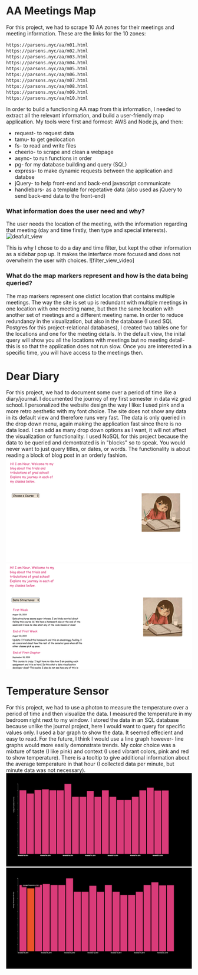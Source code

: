 # AA Meetings Map
For this project, we had to scrape 10 AA zones for their meetings and meeting information. 
These are the links for the 10 zones: 

    https://parsons.nyc/aa/m01.html  
    https://parsons.nyc/aa/m02.html  
    https://parsons.nyc/aa/m03.html  
    https://parsons.nyc/aa/m04.html  
    https://parsons.nyc/aa/m05.html  
    https://parsons.nyc/aa/m06.html  
    https://parsons.nyc/aa/m07.html  
    https://parsons.nyc/aa/m08.html  
    https://parsons.nyc/aa/m09.html  
    https://parsons.nyc/aa/m10.html   
    
In order to build a functioning AA map from this information, I needed to extract all the relevant information, and build a user-friendly map application.
My tools were first and formost: AWS and Node.js, and then: 

* request- to request data
* tamu- to get geolocation
* fs- to read and write files
* cheerio- to scrape and clean a webpage 
* async- to run functions in order
* pg- for my database building and query (SQL)
* express- to make dynamic requests between the application and databse
* jQuery- to help front-end and back-end javascript communicate
* handlebars- as a template for repetative data (also used as jQuery to send back-end data to the front-end)

### What information does the user need and why?
The user needs the location of the meeting, with the information regarding that meeting (day and time firstly, then type and special interests). 
![deafult_view](https://github.com/nourzein/Data_Structures/blob/master/final_assignments/aa_1.png)

This is why I chose to do a day and time filter, but kept the other information as a sidebar pop up. It makes the interfarce more focused and does not overwhelm the user with choices.
![filter_view_video]

### What do the map markers represent and how is the data being queried?
The map markers represent one distict location that contains multiple meetings. The way the site is set up is redundant with multiple meetings in one location with one meeting name, but then the same location with another set of meetings and a different meeting name. 
In order to reduce redundancy in the visualization, but also in the database (I used SQL Postgres for this project-relational databases), I created two tables one for the locations and one for the meeting details. 
In the default view, the inital query will show you all the locations with meetings but no meeting detail- this is so that the application does not run slow. Once you are interested in a specific time, you will have access to the meetings then. 

# Dear Diary
For this project, we had to document some over a period of time like a diary/journal. I documented the journey of my first semester in data viz grad school. 
I personalized the website design the way I like: I used pink and a more retro aesthetic with my font choice. 
The site does not show any data in its default view and therefore runs very fast. The data is only queried in the drop down menu, again making the application fast since there is no data load.
I can add as many drop down options as I want, it will not affect the visualization or functionality. 
I used NoSQL for this project because the data to be queried and demontrated is in "blocks" so to speak. You would never want to just query titles, or dates, or words. The functionality is about reading a block of blog post in an orderly fashion.
![dd](https://github.com/nourzein/Data_Structures/blob/master/final_assignments/dd_1.png)
![dd_2](https://github.com/nourzein/Data_Structures/blob/master/final_assignments/dd_2.png)

# Temperature Sensor
For this project, we had to use a photon to measure the temperature over a period of time and then visualize the data. 
I measured the temperature in my bedroom right next to my window. I stored the data in an SQL database because unlike the journal project, here I would want to query for specific values only. 
I used a bar graph to show the data. It seemed effecient and easy to read. For the future, I think I would use a line graph however- line graphs would more easily demonstrate trends. 
My color choice was a mixture of taste (I like pink) and context (I used vibrant colors, pink and red to show temperature). 
There is a tooltip to give additional information about the average temperature in that hour (I collected data per minute, but minute data was not necessary).
![temp_1](https://github.com/nourzein/Data_Structures/blob/master/final_assignments/temp_1.png)
![temp_2](https://github.com/nourzein/Data_Structures/blob/master/final_assignments/temp_2.png)

